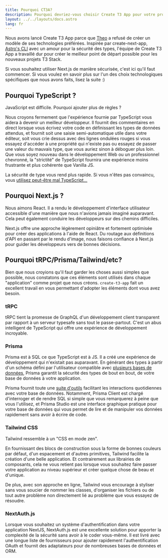 ```yaml
---
title: Pourquoi CT3A?
description: Pourquoi devriez-vous choisir Create T3 App pour votre prochain projet
layout: ../../layouts/docs.astro
lang: fr
---
```


Nous avons lancé Create T3 App parce que [Theo](https://twitter.com/t3dotgg) a refusé de créer un modèle de ses technologies préférées. Inspirée par create-next-app, [Astro's CLI](https://astro.build) avec un amour pour la sécurité des types, l'équipe de Create T3 App a travaillé dur pour créer le meilleur point de départ possible pour les nouveaux projets T3 Stack.

Si vous souhaitez utiliser Next.js de manière sécurisée, c'est ici qu'il faut commencer. Si vous voulez en savoir plus sur l'un des choix technologiques spécifiques que nous avons faits, lisez la suite :)

## Pourquoi TypeScript ?

JavaScript est difficile. Pourquoi ajouter plus de règles ?

Nous croyons fermement que l'expérience fournie par TypeScript vous aidera à devenir un meilleur développeur. Il fournit des commentaires en direct lorsque vous écrivez votre code en définissant les types de données attendus, et fournit soit une saisie semi-automatique utile dans votre éditeur, soit vous crie dessus avec des lignes ondulées rouges si vous essayez d'accéder à une propriété qui n'existe pas ou essayez de passer une valeur du mauvais type, que vous auriez sinon à déboguer plus loin. Que vous soyez nouveau dans le développement Web ou un professionnel chevronné, la "strictité" de TypeScript fournira une expérience moins frustrante et plus cohérente que Vanilla JS.

La sécurité de type vous rend plus rapide. Si vous n'êtes pas convaincu, vous [utilisez peut-être mal TypeScript...](https://www.youtube.com/watch?v=RmGHnYUqQ4k)

## Pourquoi Next.js ?

Nous aimons React. Il a rendu le développement d'interface utilisateur accessible d'une manière que nous n'avions jamais imaginé auparavant. Cela peut également conduire les développeurs sur des chemins difficiles.

Next.js offre une approche légèrement opiniâtre et fortement optimisée pour créer des applications à l'aide de React. Du routage aux définitions d'API en passant par le rendu d'image, nous faisons confiance à Next.js pour guider les développeurs vers de bonnes décisions.

## Pourquoi tRPC/Prisma/Tailwind/etc?

Bien que nous croyions qu'il faut garder les choses aussi simples que possible, nous constatons que ces éléments sont utilisés dans chaque "application" comme projet que nous créons. `create-t3-app` fait un excellent travail en vous permettant d'adopter les éléments dont vous avez besoin.

### tRPC

tRPC tient la promesse de GraphQL d'un développement client transparent par rapport à un serveur typesafe sans tout le passe-partout. C'est un abus intelligent de TypeScript qui offre une expérience de développement incroyable.

### Prisma

Prisma est à SQL ce que TypeScript est à JS. Il a créé une expérience de développement qui n'existait pas auparavant. En générant des types à partir d'un schéma défini par l'utilisateur compatible avec [plusieurs bases de données](https://www.prisma.io/docs/concepts/database-connectors), Prisma garantit la sécurité des types de bout en bout, de votre base de données à votre application.

Prisma fournit toute une [suite d'outils](https://www.prisma.io/docs/concepts/overview/should-you-use-prisma#-you-want-a-tool-that-holistically-covers-your-database-workflows) facilitant les interactions quotidiennes avec votre base de données. Notamment, Prisma Client est chargé d'interroger et de rendre SQL si simple que vous remarquerez à peine que vous l'utilisez, et Prisma Studio est une interface graphique pratique pour votre base de données qui vous permet de lire et de manipuler vos données rapidement sans avoir à écrire de code.

### Tailwind CSS

Tailwind ressemble à un "CSS en mode zen".

En fournissant des blocs de construction sous la forme de bonnes couleurs par défaut, d'un espacement et d'autres primitives, Tailwind facilite la création d'une belle application. Et contrairement aux librairies de composants, cela ne vous retient pas lorsque vous souhaitez faire passer votre application au niveau supérieur et créer quelque chose de beau et d'unique.

De plus, avec son approche en ligne, Tailwind vous encourage à styliser sans vous soucier de nommer les classes, d'organiser les fichiers ou de tout autre problème non directement lié au problème que vous essayez de résoudre.

### NextAuth.js

Lorsque vous souhaitez un système d'authentification dans votre application NextJS, NextAuth.js est une excellente solution pour apporter la complexité de la sécurité sans avoir à le coder vous-même. Il est livré avec une longue liste de fournisseurs pour ajouter rapidement l'authentification OAuth et fournit des adaptateurs pour de nombreuses bases de données et ORM.

